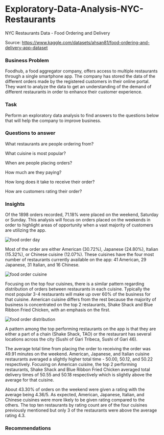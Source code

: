 # Exploratory-Data-Analysis-NYC-Restaurants

NYC Restaurants Data - Food Ordering and Delivery

Source: https://www.kaggle.com/datasets/ahsan81/food-ordering-and-delivery-app-dataset

### Business Problem 

Foodhub, a food aggregator company, offers access to multiple restaurants through a single smartphone app. The company has stored the data of the different orders made by the registered customers in their online portal. They want to analyze the data to get an understanding of the demand of different restaurants in order to enhance their customer experience. 


### Task

Perform an exploratory data analysis to find answers to the questions below that will help the company to improve business.


### Questions to answer

What restaurants are people ordering from?

What cuisine is most popular?

When are people placing orders?

How much are they paying?

How long does it take to receive their order?

How are customers rating their order?


### Insights

Of the 1898 orders recorded, 71.18% were placed on the weekend, Saturday or Sunday. This analysis will focus on orders placed on the weekends in order to highlight areas of opportunity when a vast majority of customers are utilizing the app. 

![food order day](https://user-images.githubusercontent.com/108645447/214140305-cb7f48e8-f87a-4d3b-9e38-d967231a5367.jpg)

Most of the order are either American (30.72%), Japanese (24.80%), Italian (15.32%), or Chinese cuisine (12.07%). These cuisines have the four most number of restaurants currently available on the app: 41 American, 29 Japanese, 31 Italian, and 16 Chinese. 

![food order cuisine](https://user-images.githubusercontent.com/108645447/214140345-0107fde7-da89-49e2-8dc5-3c20a2ebf484.jpg)

Focusing on the top four cuisines, there is a similar pattern regarding distribution of orders between restaurants in each cuisine. Typically the most popular 3-4 restaurants will make up over 60% of the business for that cuisine. American cuisine differs from the rest because the majority of business is concentrated on the top 2 restaurants, Shake Shack and Blue Ribbon Fried Chicken, with an emphasis on the first. 

![food order distribution](https://user-images.githubusercontent.com/108645447/214140366-4437035c-0256-49a8-8563-4cc83242b0e2.jpg)

A pattern among the top performing restaurants on the app is that they are either a part of a chain (Shake Shack, TAO) or the restaurant has several locations across the city (Sushi of Gari Tribeca, Sushi of Gari 46). 

The average total time from placing the order to receiving the order was 49.91 minutes on the weekend. American, Japanese, and Italian cuisine restaurants averaged a slightly higher total time - 50.00, 50.12, and 50.22 respectively. Focusing on American cuisine, the top 2 performing restaurants, Shake Shack and Blue Ribbon Fried Chicken averaged total delivery times of 50.55 and 50.18 respectively which is slightly above the average for that cuisine.  

About 43.30% of orders on the weekend were given a rating with the average being 4.36/5. As expected, American, Japanese, Italian, and Chinese cuisines were more likely to be given rating compared to the others. The top ten restaurants by rating count are of the four cuisines previously mentioned but only 3 of the restaurants were above the average rating 4.3.



### Recommendations
